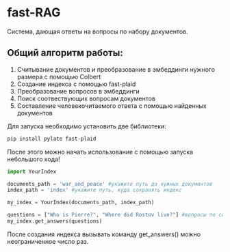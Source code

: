 # fast-RAG
Система, дающая ответы на вопросы по набору документов.
## Общий алгоритм работы:
1) Считывание документов и преобразование в эмбеддинги нужного размера с помощью Colbert
2) Создание индекса с помощью fast-plaid
3) Преобразование вопросов в эмбеддинги
4) Поиск соотвествующих вопросам документов
5) Составление человекочитаемого ответа с помощью найденных документов
   
Для запуска необходимо установить две библиотеки: 
```bash
pip install pylate fast-plaid
```

После этого можно начать использование с помощью запуска небольшого кода!
```python
import YourIndex

documents_path = 'war_and_peace' #укажите путь до нужных документов
index_path = 'index' #укажите путь, куда сохранять индекс

my_index = YourIndex(documents_path, index_path)

questions = ["Who is Pierre?", "Where did Rostov live?"] #вопросы по содержимому документов на ваш вкус
my_index.get_answers(questions)
```
После создания индекса вызывать команду get_answers() можно неограниченное число раз.

